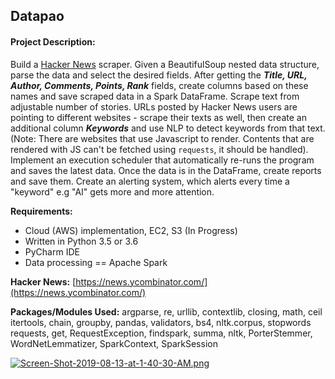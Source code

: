 ## Datapao 
#### Project Description:
Build a [Hacker News](https://news.ycombinator.com) scraper. Given a BeautifulSoup nested data structure, parse the data and select the desired fields. After getting the ***Title, URL, Author, Comments, Points, Rank*** fields,  create columns based on these names and save scraped data in a Spark DataFrame.  Scrape text from adjustable number of stories.  URLs posted by Hacker News users are pointing to different websites - scrape their texts as well, then create an additional column ***Keywords*** and use NLP to detect keywords from that text.  (Note: There are websites that use Javascript to render. Contents that are rendered with JS can't be fetched using `requests`, it should be handled). Implement an execution scheduler that automatically re-runs the program and saves the latest data. Once the data is in the DataFrame, create reports and save them. Create an alerting system, which alerts every time a "keyword" e.g "AI" gets more and more attention. 

**Requirements:**
 - Cloud (AWS) implementation, EC2, S3 (In Progress)
 - Written in Python 3.5 or 3.6
 - PyCharm IDE
 - Data processing == Apache Spark

**Hacker News:**
[https://news.ycombinator.com/](https://news.ycombinator.com/)

**Packages/Modules Used:**
argparse, re, urllib, contextlib, closing, math, ceil
itertools, chain, groupby, pandas, validators, bs4, nltk.corpus, stopwords
requests, get, RequestException, findspark, summa, nltk,
PorterStemmer, WordNetLemmatizer, SparkContext, SparkSession

[![Screen-Shot-2019-08-13-at-1-40-30-AM.png](https://i.postimg.cc/d3L30qLW/Screen-Shot-2019-08-13-at-1-40-30-AM.png)](https://postimg.cc/MfJqPJ0R)

